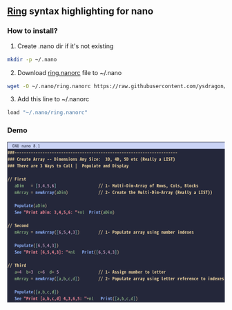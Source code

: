 ## [Ring](https://github.com/ring-lang/ring) syntax highlighting for nano

### How to install?

1. Create .nano dir if it's not existing
```bash
mkdir -p ~/.nano
```
2. Download [ring.nanorc](https://raw.githubusercontent.com/ysdragon/ring-nano/main/ring.nanorc) file to ~/.nano
```bash 
wget -O ~/.nano/ring.nanorc https://raw.githubusercontent.com/ysdragon/ring-nano/main/ring.nanorc
```
3. Add this line to ~/.nanorc
```bash
load "~/.nano/ring.nanorc"
```

### Demo

<img src="demo.png">
